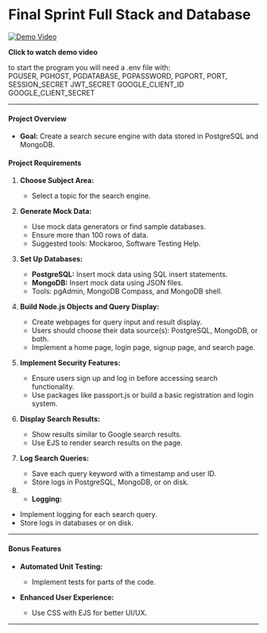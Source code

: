 # Final Sprint Full Stack and Database

[![Demo Video](https://img.youtube.com/vi/pP5dPoa9xas/0.jpg)](https://www.youtube.com/watch?v=pP5dPoa9xas)

**Click to watch demo video**

to start the program you will need a .env file with:<br>
PGUSER,
PGHOST,
PGDATABASE,
PGPASSWORD,
PGPORT,
PORT,
SESSION_SECRET
JWT_SECRET
GOOGLE_CLIENT_ID
GOOGLE_CLIENT_SECRET

---

#### Project Overview

- **Goal:** Create a search secure engine with data stored in PostgreSQL and MongoDB.

#### Project Requirements

1. **Choose Subject Area:**

   - Select a topic for the search engine.

2. **Generate Mock Data:**

   - Use mock data generators or find sample databases.
   - Ensure more than 100 rows of data.
   - Suggested tools: Mockaroo, Software Testing Help.

3. **Set Up Databases:**

   - **PostgreSQL:** Insert mock data using SQL insert statements.
   - **MongoDB:** Insert mock data using JSON files.
   - Tools: pgAdmin, MongoDB Compass, and MongoDB shell.

4. **Build Node.js Objects and Query Display:**

   - Create webpages for query input and result display.
   - Users should choose their data source(s): PostgreSQL, MongoDB, or both.
   - Implement a home page, login page, signup page, and search page.

5. **Implement Security Features:**

   - Ensure users sign up and log in before accessing search functionality.
   - Use packages like passport.js or build a basic registration and login system.

6. **Display Search Results:**

   - Show results similar to Google search results.
   - Use EJS to render search results on the page.

7. **Log Search Queries:**

   - Save each query keyword with a timestamp and user ID.
   - Store logs in PostgreSQL, MongoDB, or on disk.

8. - **Logging:**

- Implement logging for each search query.
- Store logs in databases or on disk.

---

#### Bonus Features

- **Automated Unit Testing:**

  - Implement tests for parts of the code.

- **Enhanced User Experience:**
  - Use CSS with EJS for better UI/UX.

---
